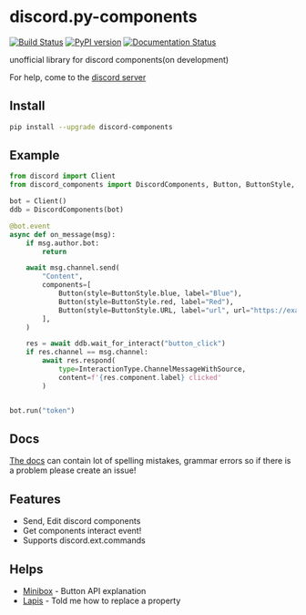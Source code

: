 # discord.py-components
[![Build Status](https://travis-ci.com/kiki7000/discord.py-components.svg?branch=master)](https://travis-ci.com/kiki7000/discord.py-components)
[![PyPI version](https://badge.fury.io/py/discord-components.svg)](https://badge.fury.io/py/discord-components)
[![Documentation Status](https://readthedocs.org/projects/discord-components/badge/?version=latest)](https://discord-components.readthedocs.io/)

unofficial library for discord components(on development)

For help, come to the [discord server](https://discord.gg/pKM6stqPxS)

## Install
```sh
pip install --upgrade discord-components
```

## Example
```python
from discord import Client
from discord_components import DiscordComponents, Button, ButtonStyle, InteractionType

bot = Client()
ddb = DiscordComponents(bot)

@bot.event
async def on_message(msg):
    if msg.author.bot:
        return

    await msg.channel.send(
        "Content",
        components=[
            Button(style=ButtonStyle.blue, label="Blue"),
            Button(style=ButtonStyle.red, label="Red"),
            Button(style=ButtonStyle.URL, label="url", url="https://example.org"),
        ],
    )

    res = await ddb.wait_for_interact("button_click")
    if res.channel == msg.channel:
        await res.respond(
            type=InteractionType.ChannelMessageWithSource,
            content=f'{res.component.label} clicked'
        )


bot.run("token")
```

## Docs
[The docs](https://discord-components.readthedocs.io/) can contain lot of spelling mistakes, grammar errors so if there is a problem please create an issue!

## Features
+ Send, Edit discord components
+ Get components interact event!
+ Supports discord.ext.commands

## Helps
+ [Minibox](https://github.com/minibox24) - Button API explanation
+ [Lapis](https://github.com/Lapis0875) - Told me how to replace a property
